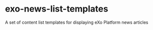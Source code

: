 # exo-news-list-templates
A set of content list templates for displaying eXo Platform news articles
